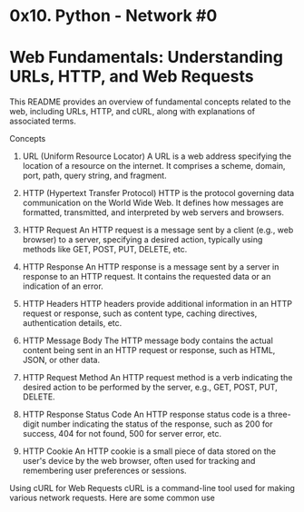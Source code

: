 # 0x10. Python - Network #0
# Web Fundamentals: Understanding URLs, HTTP, and Web Requests
This README provides an overview of fundamental concepts related to the web, including URLs, HTTP, and cURL, along with explanations of associated terms.

Concepts
1. URL (Uniform Resource Locator)
A URL is a web address specifying the location of a resource on the internet. It comprises a scheme, domain, port, path, query string, and fragment.

2. HTTP (Hypertext Transfer Protocol)
HTTP is the protocol governing data communication on the World Wide Web. It defines how messages are formatted, transmitted, and interpreted by web servers and browsers.

3. HTTP Request
An HTTP request is a message sent by a client (e.g., web browser) to a server, specifying a desired action, typically using methods like GET, POST, PUT, DELETE, etc.

4. HTTP Response
An HTTP response is a message sent by a server in response to an HTTP request. It contains the requested data or an indication of an error.

5. HTTP Headers
HTTP headers provide additional information in an HTTP request or response, such as content type, caching directives, authentication details, etc.

6. HTTP Message Body
The HTTP message body contains the actual content being sent in an HTTP request or response, such as HTML, JSON, or other data.

7. HTTP Request Method
An HTTP request method is a verb indicating the desired action to be performed by the server, e.g., GET, POST, PUT, DELETE.

8. HTTP Response Status Code
An HTTP response status code is a three-digit number indicating the status of the response, such as 200 for success, 404 for not found, 500 for server error, etc.

9. HTTP Cookie
An HTTP cookie is a small piece of data stored on the user's device by the web browser, often used for tracking and remembering user preferences or sessions.

Using cURL for Web Requests
cURL is a command-line tool used for making various network requests. Here are some common use
